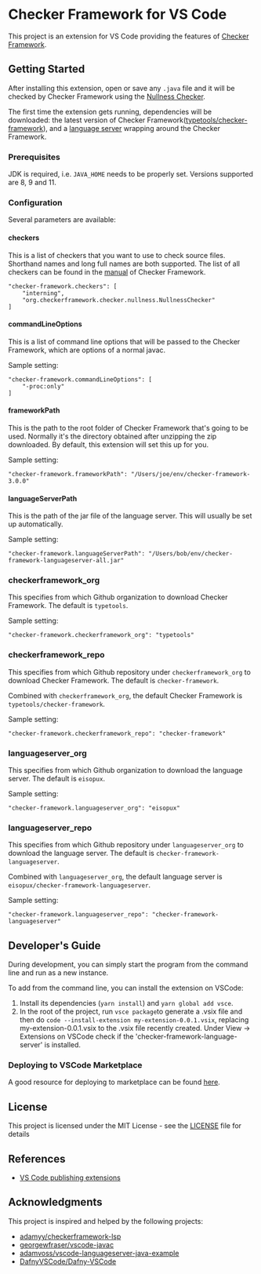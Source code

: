 # Checker Framework for VS Code

This project is an extension for VS Code providing the features of [Checker Framework](https://checkerframework.org/).

## Getting Started

After installing this extension, open or save any `.java` file and it will be checked by Checker Framework using the [Nullness Checker](https://checkerframework.org/manual/#nullness-checker).

The first time the extension gets running, dependencies will be downloaded: the latest version of Checker Framework([typetools/checker-framework](https://github.com/typetools/checker-framework)), and a [language server](https://github.com/eisopux/checker-framework-languageserver) wrapping around the Checker Framework.

### Prerequisites

JDK is required, i.e. `JAVA_HOME` needs to be properly set. Versions supported are 8, 9 and 11.

### Configuration

Several parameters are available:

#### checkers

This is a list of checkers that you want to use to check source files. Shorthand names and long full names are both supported. The list of all checkers can be found in the [manual](https://checkerframework.org/manual) of Checker Framework.

```
"checker-framework.checkers": [
    "interning",
    "org.checkerframework.checker.nullness.NullnessChecker"
]
```

#### commandLineOptions

This is a list of command line options that will be passed to the Checker Framework, which are options of a normal javac.

Sample setting:

```
"checker-framework.commandLineOptions": [
    "-proc:only"
]
```

#### frameworkPath

This is the path to the root folder of Checker Framework that's going to be used. Normally it's the directory obtained after unzipping the zip downloaded. By default, this extension will set this up for you.

Sample setting:

```
"checker-framework.frameworkPath": "/Users/joe/env/checker-framework-3.0.0"
```

#### languageServerPath

This is the path of the jar file of the language server. This will usually be set up automatically.

Sample setting:

```
"checker-framework.languageServerPath": "/Users/bob/env/checker-framework-languageserver-all.jar"
```

### checkerframework_org

This specifies from which Github organization to download Checker Framework. The default is `typetools`.

Sample setting:

```
"checker-framework.checkerframework_org": "typetools"
```

### checkerframework_repo

This specifies from which Github repository under `checkerframework_org` to download Checker Framework. The default is `checker-framework`.

Combined with `checkerframework_org`, the default Checker Framework is `typetools/checker-framework`.

Sample setting:

```
"checker-framework.checkerframework_repo": "checker-framework"
```

### languageserver_org

This specifies from which Github organization to download the language server. The default is `eisopux`.

Sample setting:

```
"checker-framework.languageserver_org": "eisopux"
```

### languageserver_repo

This specifies from which Github repository under `languageserver_org` to download the language server. The default is `checker-framework-languageserver`.

Combined with `languageserver_org`, the default language server is `eisopux/checker-framework-languageserver`.

Sample setting:

```
"checker-framework.languageserver_repo": "checker-framework-languageserver"
```
## Developer's Guide

During development, you can simply start the program from the command line and run as a new instance.

To add from the command line, you can install the extension on VSCode:
1. Install its dependencies (`yarn install`) and `yarn global add vsce`.
2. In the root of the project, run `vsce package`to generate a .vsix file and then do
`code --install-extension my-extension-0.0.1.vsix`, replacing my-extension-0.0.1.vsix to the .vsix file recently created. 
Under View -> Extensions on VSCode check if the 'checker-framework-language-server' is installed. 

### Deploying to VSCode Marketplace
A good resource for deploying to marketplace can be found [here](https://www.richardkotze.com/coding/deploy-vscode-extension-azure-pipeline). 


## License

This project is licensed under the MIT License - see the [LICENSE](LICENSE) file for details

## References

* [VS Code publishing extensions](https://code.visualstudio.com/api/working-with-extensions/publishing-extension)

## Acknowledgments

This project is inspired and helped by the following projects:

* [adamyy/checkerframework-lsp](https://github.com/adamyy/checkerframework-lsp)
* [georgewfraser/vscode-javac](https://github.com/georgewfraser/vscode-javac)
* [adamvoss/vscode-languageserver-java-example](https://github.com/adamvoss/vscode-languageserver-java-example)
* [DafnyVSCode/Dafny-VSCode](https://github.com/DafnyVSCode/Dafny-VSCode)

